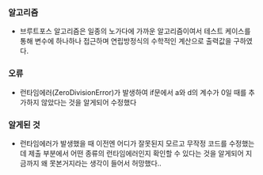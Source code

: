 ### 알고리즘
 - 브루트포스 알고리즘은 일종의 노가다에 가까운 알고리즘이여서 테스트 케이스를 통해 변수에 하나하나 접근하며 연립방정식의 수학적인 계산으로 출력값을 구하였다.

### 오류
 - 런타임에러(ZeroDivisionError)가 발생하여 if문에서 a와 d의 계수가 0일 때를 추가하지 않았다는 것을 알게되어 수정했다

### 알게된 것
 - 런타임에러가 발생했을 때 이전엔 어디가 잘못된지 모르고 무작정 코드를 수정했는데 제출 부분에서 어떤 종류의 런타임에러인지 확인할 수 있다는 것을 알게되어 지금까지 왜 못본거지라는 생각이 들어서 허망했다..
